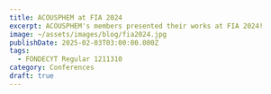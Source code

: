 ```yaml
---
title: ACOUSPHEM at FIA 2024
excerpt: ACOUSPHEM's members presented their works at FIA 2024!
image: ~/assets/images/blog/fia2024.jpg
publishDate: 2025-02-03T03:00:00.000Z
tags:
  - FONDECYT Regular 1211310
category: Conferences
draft: true
---
```


